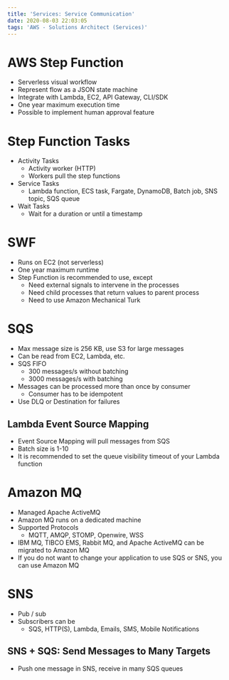 ```yaml
---
title: 'Services: Service Communication'
date: 2020-08-03 22:03:05
tags: 'AWS - Solutions Architect (Services)'
---
```


# AWS Step Function

- Serverless visual workflow
- Represent flow as a JSON state machine
- Integrate with Lambda, EC2, API Gateway, CLI/SDK
- One year maximum execution time
- Possible to implement human approval feature

# Step Function Tasks

- Activity Tasks
  - Activity worker (HTTP)
  - Workers pull the step functions
- Service Tasks
  - Lambda function, ECS task, Fargate, DynamoDB, Batch job, SNS topic, SQS queue
- Wait Tasks
  - Wait for a duration or until a timestamp

# SWF

- Runs on EC2 (not serverless)
- One year maximum runtime
- Step Function is recommended to use, except
  - Need external signals to intervene in the processes
  - Need child processes that return values to parent process
  - Need to use Amazon Mechanical Turk

# SQS

- Max message size is 256 KB, use S3 for large messages
- Can be read from EC2, Lambda, etc.
- SQS FIFO
  - 300 messages/s without batching
  - 3000 messages/s with batching
- Messages can be processed more than once by consumer
  - Consumer has to be idempotent
- Use DLQ or Destination for failures

## Lambda Event Source Mapping

- Event Source Mapping will pull messages from SQS
- Batch size is 1-10
- It is recommended to set the queue visibility timeout of your Lambda function

# Amazon MQ

- Managed Apache ActiveMQ
- Amazon MQ runs on a dedicated machine
- Supported Protocols
  - MQTT, AMQP, STOMP, Openwire, WSS
- IBM MQ, TIBCO EMS, Rabbit MQ, and Apache ActiveMQ can be migrated to Amazon MQ
- If you do not want to change your application to use SQS or SNS, you can use Amazon MQ

# SNS

- Pub / sub
- Subscribers can be
  - SQS, HTTP(S), Lambda, Emails, SMS, Mobile Notifications

## SNS + SQS: Send Messages to Many Targets

- Push one message in SNS, receive in many SQS queues
